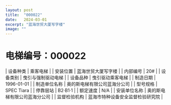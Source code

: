 ```yaml
---
layout: post
title:  "000022"
date:   2024-03-01
excerpt: "蓝海世贸大厦写字楼"
image: ""
---
```


# 电梯编号：000022

| 设备种类     | 乘客电梯                             |
| 安装位置     | 蓝海世贸大厦写字楼                 |
| 内部编号     | 20#                 |
| 设备类别     | 曳引与强制驱动电梯               |
| 设备品种     | 曳引驱动乘客电梯                 |
| 制造日期     | 1996-01-01                 |
| 制造单位名称 | 奥的斯电梯有限公司蓝海分公司             |
| 型号规格     | SPEC Tiara                           |
| 停靠层站     | B2·B1·1                           |
| 额定速度     | N/A                           |
| 安装单位名称 | 奥的斯电梯有限公司蓝海分公司 |
| 监督检验机构 | 蓝海市特种设备安全监督检验研究院 |


